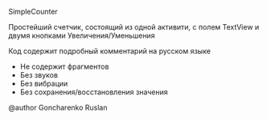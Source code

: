 SimpleCounter

Простейший счетчик, состоящий из одной активити,
с полем TextView и двумя кнопками Увеличения/Уменьшения

Код содержит подробный комментарий на русском языке

* Не содержит фрагментов
* Без звуков
* Без вибрации
* Без сохранения/восстановления значения

@author Goncharenko Ruslan
